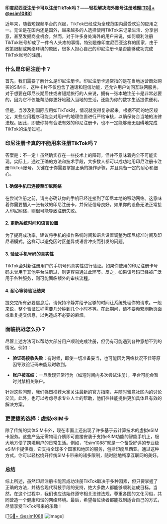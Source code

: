 **印度尼西亚注册卡可以注册TikTok吗？——轻松解决海外账号注册难题[[TG💪+ @esim1088](https://t.me/s/esim1088)]**

近年来，随着短视频平台的兴起，TikTok已经成为全球范围内最受欢迎的应用之一。无论是在国内还是国外，越来越多的人选择使用TikTok来记录生活、分享创意，甚至发掘商业机会。然而，对于许多身处海外的用户来说，如何顺利注册TikTok账号却成了一件令人头疼的事情。特别是像印度尼西亚这样的国家，由于政策限制或网络环境的原因，很多人担心自己的印尼注册卡是否能够成功完成TikTok账号的注册。

### 什么是印尼注册卡？

首先，我们需要了解什么是印尼注册卡。印尼注册卡通常指的是在当地运营商处购买的SIM卡，这种卡片不仅包含了通话和短信功能，还允许用户访问互联网服务。对于想要在印尼长期居住或者短期旅行的人来说，拥有一张本地注册卡是非常必要的，因为它不仅能帮助你更好地融入当地的生活，还能为你的数字生活提供便利。

但是，当涉及到国际应用如TikTok时，情况就变得复杂起来。根据不同的地区规定，某些应用程序可能会对用户的地理位置进行严格审核，以确保符合当地的法律法规。因此，即使你持有合法有效的印尼注册卡，也不一定能够毫无阻碍地完成TikTok的注册过程。

### 印尼注册卡真的不能用来注册TikTok吗？

答案是：不一定！虽然确实存在一些技术上的障碍，但并不意味着完全不可能实现。实际上，通过正确的方法和技术手段，大多数人都可以成功地用印尼注册卡注册TikTok账号。关键在于你需要掌握正确的操作步骤，并且具备一定的耐心和细心。

#### 1. 确保手机已连接至印尼网络
在尝试注册之前，请务必确认你的手机已经连接到了印尼本地的移动网络。这意味着你需要插入一张有效的印尼注册卡，并保证信号良好。如果你的设备无法正常接入印尼网络，则很可能导致注册失败。

#### 2. 更新系统时间和语言设置
为了提高成功率，建议将手机的操作系统时间和语言设置调整为印尼标准时间及印尼语模式。这样可以避免因时区差异或语言冲突而引发的问题。

#### 3. 验证手机号码的真实性
TikTok会对新注册用户的手机号码真实性进行验证。如果你使用的印尼注册卡号码未曾用于其他平台注册过，则更容易通过此环节。反之，如果该号码已经被广泛用于各种服务，则可能面临额外的审核流程。

#### 4. 耐心等待验证结果
提交完所有必要信息后，请保持冷静并给予足够的时间让系统处理你的请求。一般来说，整个验证过程需要几分钟到几个小时不等。在此期间，请不要频繁刷新页面或重复提交信息，以免造成不必要的麻烦。

### 面临挑战怎么办？

尽管上述方法可以帮助大部分用户顺利完成注册，但仍有可能遇到各种意想不到的情况。例如：

- **验证码接收失败**：有时候，即使一切准备妥当，也可能因为网络状况不佳等原因导致验证码未能及时收到。
  
- **账户被冻结**：一旦发现异常行为（如短时间内多次尝试注册），平台可能会暂时封禁相关账户。

针对这些问题，我们强烈推荐大家关注最新的官方指南，并随时留意社区内的讨论交流。此外，也可以考虑寻求专业人士的帮助，他们往往能提供更加具体且有效的解决方案。

### 更便捷的选择：虚拟eSIM卡

除了传统的实体SIM卡外，现在市面上还出现了许多基于云计算技术的虚拟eSIM卡服务。这些产品无需物理介质即可直接安装于支持eSIM功能的智能手机上，极大地方便了跨境用户的日常生活。例如，“Esim1088”就是一个备受好评的专业级eSIM卡提供商，它支持全球多个国家和地区的服务，包括印度尼西亚。通过这种方式，你可以轻松绕开传统SIM卡带来的诸多限制，随时随地畅享互联网的美好。

### 总结

综上所述，虽然印尼注册卡能否成功注册TikTok取决于多种因素，但只要掌握了正确的方法，并结合现代科技手段的支持，绝大多数人都能够顺利达成目标。当然，在这个过程中，我们也应该始终遵守相关法律法规，尊重各国的文化习俗，共同营造一个健康和谐的网络环境。最后，希望每位读者都能找到适合自己的方式，尽情享受TikTok带来的乐趣！

[[TG💪+ @esim1088](https://t.me/s/esim1088) ![Image](https://i.postimg.cc/4NQfJmqS/Snipaste-2025-05-13-00-14-12.png)]